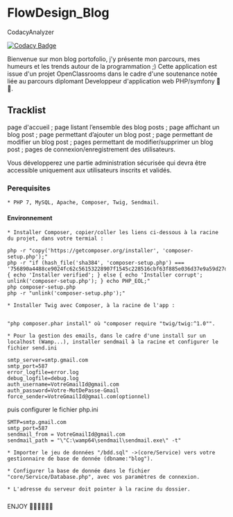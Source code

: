 # FlowDesign_Blog

CodacyAnalyzer 

[![Codacy Badge](https://app.codacy.com/project/badge/Grade/85b2f2d830ab48038edc716b96f4a5fa)](https://www.codacy.com/gh/Madurba/blog_portofolio/dashboard?utm_source=github.com&amp;utm_medium=referral&amp;utm_content=Madurba/blog_portofolio&amp;utm_campaign=Badge_Grade)

Bienvenue sur mon blog portofolio, j'y présente mon parcours, mes humeurs et les trends autour de la programmation ;)
Cette application est issue d'un projet OpenClassrooms dans le cadre d'une soutenance notée liée au parcours diplomant Developpeur d'application web PHP/symfony 💪🥬.

## Tracklist

page d'accueil ;
page listant l’ensemble des blog posts ;
page affichant un blog post ;
page permettant d’ajouter un blog post ;
page permettant de modifier un blog post ;
pages permettant de modifier/supprimer un blog post ;
pages de connexion/enregistrement des utilisateurs.

Vous développerez une partie administration sécurisée qui devra être accessible uniquement aux utilisateurs inscrits et validés.

### Perequisites

    * PHP 7, MySQL, Apache, Composer, Twig, Sendmail.

#### Environnement

    * Installer Composer, copier/coller les liens ci-dessous à la racine du projet, dans votre termial :
```
php -r "copy('https://getcomposer.org/installer', 'composer-setup.php');"
php -r "if (hash_file('sha384', 'composer-setup.php') === '756890a4488ce9024fc62c56153228907f1545c228516cbf63f885e036d37e9a59d27d63f46af1d4d07ee0f76181c7d3') { echo 'Installer verified'; } else { echo 'Installer corrupt'; unlink('composer-setup.php'); } echo PHP_EOL;"
php composer-setup.php
php -r "unlink('composer-setup.php');"

```

    * Installer Twig avec Composer, à la racine de l'app : 

```

"php composer.phar install" où "composer require "twig/twig:^1.0"".

```

    * Pour la gestion des emails, dans le cadre d'une install sur un localhost (Wamp...), installer sendmail à la racine et configurer le fichier send.ini

```
smtp_server=smtp.gmail.com
smtp_port=587
error_logfile=error.log
debug_logfile=debug.log
auth_username=VotreGmailId@gmail.com
auth_password=Votre-MotDePasse-Gmail
force_sender=VotreGmailId@gmail.com(optionnel)

```

puis configurer le fichier php.ini

```
SMTP=smtp.gmail.com
smtp_port=587
sendmail_from = VotreGmailId@gmail.com
sendmail_path = "\"C:\wamp64\sendmail\sendmail.exe\" -t"

```

    * Importer le jeu de données "/bdd.sql" ->(core/Service) vers votre gestionnaire de base de donnée (dbname:"blog").

    * Configurer la base de donnée dans le fichier "core/Service/Database.php", avec vos paramètres de connexion.

    * L'adresse du serveur doit pointer à la racine du dossier.

#####

ENJOY 🤸‍♂️🤸‍♂️🤸‍♂️
